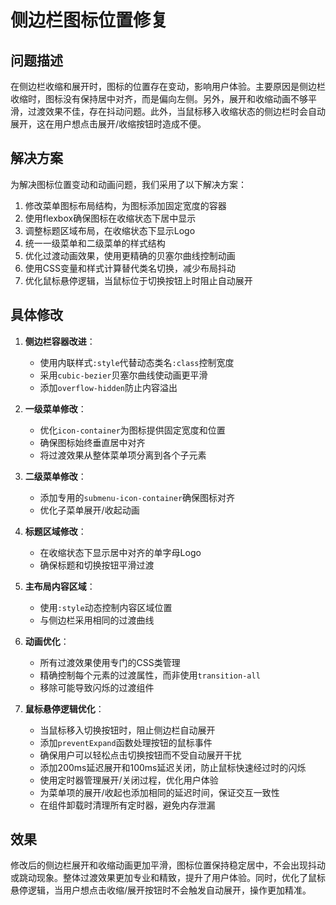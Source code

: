 # 侧边栏图标位置修复

## 问题描述
在侧边栏收缩和展开时，图标的位置存在变动，影响用户体验。主要原因是侧边栏收缩时，图标没有保持居中对齐，而是偏向左侧。另外，展开和收缩动画不够平滑，过渡效果不佳，存在抖动问题。此外，当鼠标移入收缩状态的侧边栏时会自动展开，这在用户想点击展开/收缩按钮时造成不便。

## 解决方案
为解决图标位置变动和动画问题，我们采用了以下解决方案：

1. 修改菜单图标布局结构，为图标添加固定宽度的容器
2. 使用flexbox确保图标在收缩状态下居中显示
3. 调整标题区域布局，在收缩状态下显示Logo
4. 统一一级菜单和二级菜单的样式结构
5. 优化过渡动画效果，使用更精确的贝塞尔曲线控制动画
6. 使用CSS变量和样式计算替代类名切换，减少布局抖动
7. 优化鼠标悬停逻辑，当鼠标位于切换按钮上时阻止自动展开

## 具体修改
1. **侧边栏容器改进**：
   - 使用内联样式`:style`代替动态类名`:class`控制宽度
   - 采用`cubic-bezier`贝塞尔曲线使动画更平滑
   - 添加`overflow-hidden`防止内容溢出

2. **一级菜单修改**：
   - 优化`icon-container`为图标提供固定宽度和位置
   - 确保图标始终垂直居中对齐
   - 将过渡效果从整体菜单项分离到各个子元素

3. **二级菜单修改**：
   - 添加专用的`submenu-icon-container`确保图标对齐
   - 优化子菜单展开/收起动画

4. **标题区域修改**：
   - 在收缩状态下显示居中对齐的单字母Logo
   - 确保标题和切换按钮平滑过渡

5. **主布局内容区域**：
   - 使用`:style`动态控制内容区域位置
   - 与侧边栏采用相同的过渡曲线

6. **动画优化**：
   - 所有过渡效果使用专门的CSS类管理
   - 精确控制每个元素的过渡属性，而非使用`transition-all`
   - 移除可能导致闪烁的过渡组件

7. **鼠标悬停逻辑优化**：
   - 当鼠标移入切换按钮时，阻止侧边栏自动展开
   - 添加`preventExpand`函数处理按钮的鼠标事件
   - 确保用户可以轻松点击切换按钮而不受自动展开干扰
   - 添加200ms延迟展开和100ms延迟关闭，防止鼠标快速经过时的闪烁
   - 使用定时器管理展开/关闭过程，优化用户体验
   - 为菜单项的展开/收起也添加相同的延迟时间，保证交互一致性
   - 在组件卸载时清理所有定时器，避免内存泄漏

## 效果
修改后的侧边栏展开和收缩动画更加平滑，图标位置保持稳定居中，不会出现抖动或跳动现象。整体过渡效果更加专业和精致，提升了用户体验。同时，优化了鼠标悬停逻辑，当用户想点击收缩/展开按钮时不会触发自动展开，操作更加精准。 
